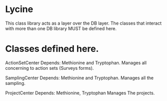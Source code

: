 # Lycine

This class library acts as a layer over the DB layer.
The classes that interact with more than one DB library MUST be defined here.

# Classes defined here.

ActionSetCenter
Depends: Methionine and Tryptophan.
Manages all concerning to action sets (Surveys forms).

SamplingCenter
Depends: Methionine and Tryptophan.
Manages all the sampling.

ProjectCenter
Depends: Methionine, Tryptophan
Manages The projects.